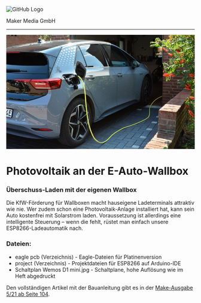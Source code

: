 ![GitHub Logo](http://www.heise.de/make/icons/make_logo.png)

Maker Media GmbH

***

![Picture](https://github.com/MakeMagazinDE/Wallbox-Steuerung/blob/master/aufm_gh.JPG) 

# Photovoltaik an der E-Auto-Wallbox

### Überschuss-Laden mit der eigenen Wallbox

Die KfW-Förderung für Wallboxen macht hauseigene Ladeterminals attraktiv wie nie. Wer zudem schon eine Photovoltaik-Anlage installiert hat, kann sein Auto kostenfrei mit Solarstrom laden. Voraussetzung ist allerdings eine intelligente Steuerung – wenn die fehlt, rüstet man einfach unsere ESP8266-Ladeautomatik nach. 

### Dateien:

* eagle pcb (Verzeichnis) - Eagle-Dateien für Platinenversion
* project (Verzeichnis) - Projektdateien für ESP8266 auf Arduino-IDE
* Schaltplan Wemos D1 mini.jpg - Schaltplane, hohe Auflösung wie im Heft abgedruckt

Den vollständigen Artikel mit der Bauanleitung gibt es in der [Make-Ausgabe 5/21 ab Seite 104](https://www.heise.de/select/make/2021/5).


